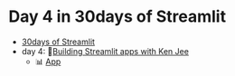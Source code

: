 # Day 4 in 30days of Streamlit
- [30days of Streamlit](https://30days.streamlit.app/?challenge=Day+1)
- day 4: 🔗[Building Streamlit apps with Ken Jee](https://www.youtube.com/watch?v=Yk-unX4KnV4)
  -  📊 [App](https://be-favorite-st-kenjee-yt-streamlit-app-303h19.streamlit.app)
